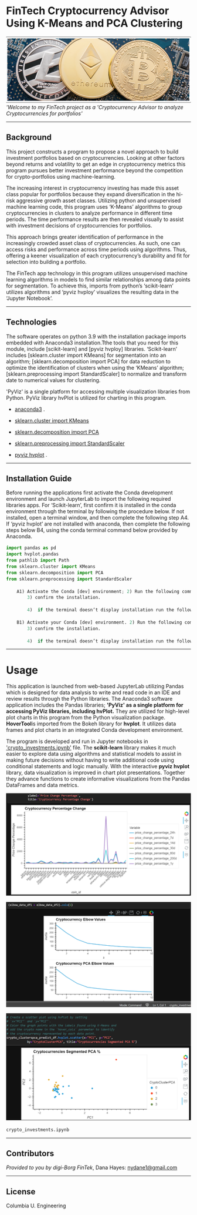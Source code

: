 # FinTech Cryptocurrency Advisor Using K-Means and PCA Clustering

![Cryptocurrencyadvisor](/Images/ReadMeTitlePic_2022-10-05173925.png) 
*'Welcome to my FinTech project as a 'Cryptocurrency Advisor to analyze Cryptocurrencies for portfolios'*

---

## Background
This project constructs a program to propose a novel approach to build investment portfolios based on cryptocurrencies. Looking at other factors beyond returns and volatility to get an edge in cryptocurrency metrics this program pursues better investment performance beyond the competition for crypto-portfolios using machine-learning. 

The increasing interest in cryptocurrency investing has made this asset class popular for portfolios because they expand diversification in the hi-risk aggressive growth asset classes. Utilizing python and unsupervised machine learning code, this program uses ‘K-Means’ algorithms to group cryptocurrencies in clusters to analyze performance in different time periods. The time performance results are then revealed visually to assist with investment decisions of cryptocurrencies for portfolios.

This approach brings greater identification of performance in the increasingly crowded asset class of cryptocurrencies.  As such, one can access risks and performance across time periods using algorithms. Thus, offering a keener visualization of each cryptocurrency’s durability and fit for selection into building a portfolio. 

The FinTech app technology in this program utilizes unsupervised machine learning algorithms in models to find similar relationships among data points for segmentation. To achieve this, imports from python’s ‘scikit-learn’ utilizes algorithms and ‘pyviz hvploy’ visualizes the resulting data in the ‘Jupyter Notebook’.  

---

## Technologies

The software operates on python 3.9 with the installation package imports embedded with Anaconda3 installation.Tthe tools that you need for this module, include [scikit-learn] and [pyviz hvploy] libraries. ‘Scikit-learn’ includes [sklearn.cluster import KMeans] for segmentation into an algorithm;   [sklearn.decomposition import PCA] for data reduction to optimize the identification of clusters when using the ‘KMeans’ algorithm; [sklearn.preprocessing import StandardScaler] to normalize and transform date to numerical values for clustering.

'PyViz' is a single platform for accessing multiple visualization libraries from Python. PyViz library hvPlot is utilized for charting in this program. 

* [anaconda3](https://docs.anaconda.com/anaconda/install/windows/e) . 

* [sklearn.cluster import KMeans](https://scikit-learn.org/stable/modules/clustering.html#k-means) 

* [sklearn.decomposition import PCA](https://scikit-learn.org/stable/modules/unsupervised_reduction.html#pca-principal-component-analysis) 

* [sklearn.preprocessing import StandardScaler](https://scikit-learn.org/stable/modules/generated/sklearn.preprocessing.StandardScaler.html)

* [pyviz hvplot](https://hvplot.holoviz.org/index.html#) .

---

## Installation Guide

Before running the applications first activate the Conda development environment and launch JupyterLab to import the following required libraries apps. For ‘Scikit-learn’, first confirm it is installed in the conda environment through the terminal by following the procedure below. If not installed, open a terminal window, and then complete the following step A4. If ‘pyviz hvplot’ are not installed with anaconda, then complete the following steps below B4, using the conda terminal command below provided by Anaconda.

```python libraries
import pandas as pd
import hvplot.pandas 
from pathlib import Path
from sklearn.cluster import KMeans
from sklearn.decomposition import PCA
from sklearn.preprocessing import StandardScaler  

    A1) Activate the Conda [dev] environment; 2) Run the following command: [conda list scikit-learn];
        3) confirm the installation. 

        4)	if the terminal doesn’t display installation run the following [pip install -u scikit-learn] 

    B1) Activate your Conda [dev] environment. 2) Run the following command: [conda list hvplot]; 
        3) confirm the installation. 

        4)	if the terminal doesn’t display installation run the following [pip install -c pyviz hvplot] 


```

---
# Usage

This application is launched from web-based JupyterLab utilizing Pandas which is designed for data analysis to write and read code in an IDE and review results through the Python libraries. The Anaconda3 software application includes the Pandas libraries; **'PyViz' as a single platform for accessing PyViz libraries, including hvPlot.** They are utilized for high-level plot charts in this program from the Python visualization package. **HoverTool**is imported from the Bokeh library for **hvplot**. It utilizes data frames and plot charts in an integrated Conda development environment. 

The program is developed and run in Jupyter notebooks in ['crypto_investments.ipynb'](./crypto_investments.ipynb") file. The **scikit-learn** library makes it much easier to explore data using algorithms and statistical models to assist in making future decisions without having to write additional code using conditional statements and logic manually. With the interactive **pyviz hvplot** library,  data visualization is improved in chart plot presentations. Together they advance functions to create informative visualizations from the Pandas DataFrames and data metrics. 

![Cryptocurrency Percentage Change](Images/M10Chlg-PercentChg_2022-05-24.png) 

![Composite Elbow Charts ](Images/M10Chlg_CompstElbowChrts_2022-05-24.png) 

![PCA Scatter Chart](Images/M10Chlg-PCA_ScttrChrt_2022-05-24.png) 



```python
crypto_investments.ipynb
```
 

---

## Contributors

*Provided to you by digi-Borg FinTek*, 
Dana Hayes: nydane1@gmail.com

---

## License

Columbia U. Engineering


